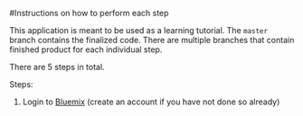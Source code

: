 #Instructions on how to perform each step

This application is meant to be used as a learning tutorial.  The `master` branch contains the finalized code.  There are multiple branches that contain finished product for each individual step.

There are 5 steps in total.

Steps:
1. Login to [Bluemix](http://bluemix.net) (create an account if you have not done so already)
